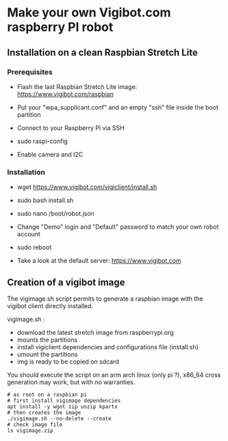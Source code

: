 # Make your own Vigibot.com raspberry PI robot

## Installation on a clean Raspbian Stretch Lite

### Prerequisites

- Flash the last Raspbian Stretch Lite image: https://www.vigibot.com/raspbian

- Put your "wpa_supplicant.conf" and an empty "ssh" file inside the boot partition

- Connect to your Raspberry Pi via SSH

- sudo raspi-config

- Enable camera and I2C

### Installation

- wget https://www.vigibot.com/vigiclient/install.sh

- sudo bash install.sh

- sudo nano /boot/robot.json

- Change "Demo" login and "Default" password to match your own robot account

- sudo reboot

- Take a look at the default server: https://www.vigibot.com

## Creation of a vigibot image

The vigimage.sh script permits to generate a raspbian image with the vigibot client directly installed.

vigimage.sh :
- download the latest stretch image from raspberrypi.org
- mounts the partitions
- install vigiclient dependencies and configurations file (install.sh)
- umount the partitions
- img is ready to be copied on sdcard

You should execute the script on an arm arch linux (only pi ?), x86_64 cross generation may work, but with no warranties.

```shell
# as root on a raspbian pi
# first install vigimage dependencies
apt install -y wget zip unzip kpartx
# then creates the image
./vigimage.sh --no-delete --create
# check image file
ls vigimage.zip

```

